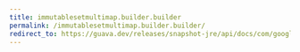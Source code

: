 ```yaml
---
title: immutablesetmultimap.builder.builder
permalink: /immutablesetmultimap.builder.builder/
redirect_to: https://guava.dev/releases/snapshot-jre/api/docs/com/google/common/collect/ImmutableSetMultimap.Builder.html#Builder--
---
```

